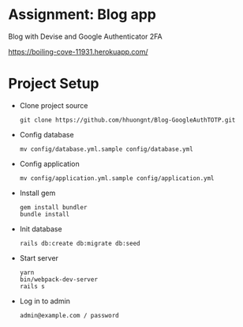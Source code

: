 # Assignment: Blog app

Blog with Devise and Google Authenticator 2FA

https://boiling-cove-11931.herokuapp.com/

# Project Setup

- Clone project source
    ```
    git clone https://github.com/hhuongnt/Blog-GoogleAuthTOTP.git
    ```
- Config database
    ```
    mv config/database.yml.sample config/database.yml
    ```
- Config application
    ```
    mv config/application.yml.sample config/application.yml
    ```
- Install gem
    ```
    gem install bundler
    bundle install
    ```
- Init database
    ```
    rails db:create db:migrate db:seed
    ```
- Start server
    ```
    yarn
    bin/webpack-dev-server
    rails s
    ```
- Log in to admin
    ```
    admin@example.com / password
    ```
#

